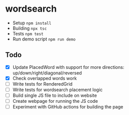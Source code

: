 # wordsearch

* Setup `npm install`
* Building `npx tsc`
* Tests `npm test`
* Run demo script `npm run demo`

## Todo

- [x] Update PlacedWord with support for more directions: up/down/right/diagonal/reversed
- [x] Check overlapped words work
- [ ] Write tests for RenderedGrid
- [ ] Write tests for wordsearch placement logic
- [ ] Build single JS file to include on website
- [ ] Create webpage for running the JS code
- [ ] Experiment with GitHub actions for building the page